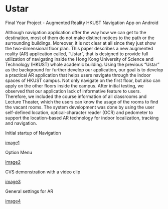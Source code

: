 # Ustar

Final Year Project - Augmented Reality HKUST Navigation App on Android

Although navigation application offer the way how we can get to the destination, most of them do not make distinct notices to the path or the surrounding buildings. Moreover, it is not clear at all since they just show the two-dimensional floor plan. This paper describes a new augmented reality (AR) application called, “Ustar”, that is designed to provide full utilization of navigating inside the Hong Kong University of Science and Technology (HKUST) whole academic building. Using the previous “Ustar” as the background for further develop our application, our goal is to develop a practical AR application that helps users navigate through the indoor spaces of HKUST campus. Not only navigate on the first floor, but also can apply on the other floors inside the campus. After initial testing, we observed that our application lack of informative feature to users. Therefore, we included the course information of all classrooms and Lecture Theater, which the users can know the usage of the rooms to find the vacant rooms. The system development was done by using the user self-defined location, optical-character reader (OCR) and pedometer to support the location-based AR technology for indoor localization, tracking and navigation.

Initial startup of Navigation

[image1](https://github.com/wai25/Ustar/blob/master/images/1.png)

Option Menu

[image2](https://github.com/wai25/Ustar/blob/master/images/2.png)

CVS demonstration with a video clip

[image3](https://github.com/wai25/Ustar/blob/master/images/3.png)

General settings for AR

[image4](https://github.com/wai25/Ustar/blob/master/images/4.png)
